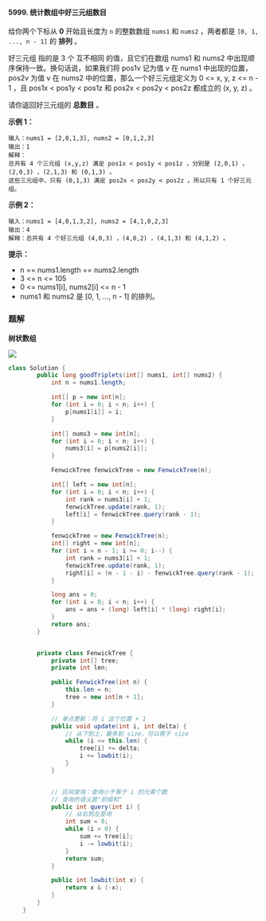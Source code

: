 #### 5999. 统计数组中好三元组数目

给你两个下标从 **0** 开始且长度为 `n` 的整数数组 `nums1` 和 `nums2` ，两者都是 `[0, 1, ..., n - 1]` 的 **排列** 。

好三元组 指的是 3 个 互不相同 的值，且它们在数组 nums1 和 nums2 中出现顺序保持一致。换句话说，如果我们将 pos1v 记为值 v 在 nums1 中出现的位置，pos2v 为值 v 在 nums2 中的位置，那么一个好三元组定义为 0 <= x, y, z <= n - 1 ，且 pos1x < pos1y < pos1z 和 pos2x < pos2y < pos2z 都成立的 (x, y, z) 。

请你返回好三元组的 **总数目** 。

**示例 1：**

```shell
输入：nums1 = [2,0,1,3], nums2 = [0,1,2,3]
输出：1
解释：
总共有 4 个三元组 (x,y,z) 满足 pos1x < pos1y < pos1z ，分别是 (2,0,1) ，(2,0,3) ，(2,1,3) 和 (0,1,3) 。
这些三元组中，只有 (0,1,3) 满足 pos2x < pos2y < pos2z 。所以只有 1 个好三元组。
```

**示例 2：**

```shell
输入：nums1 = [4,0,1,3,2], nums2 = [4,1,0,2,3]
输出：4
解释：总共有 4 个好三元组 (4,0,3) ，(4,0,2) ，(4,1,3) 和 (4,1,2) 。
```

**提示：**

* n == nums1.length == nums2.length
* 3 <= n <= 105
* 0 <= nums1[i], nums2[i] <= n - 1
* nums1 和 nums2 是 [0, 1, ..., n - 1] 的排列。

### 题解

**树状数组**

![](http://gitlab.wsh-study.com/xp-study/LeeteCode/blob/master/数据结构/高级数据结构/树状数组/images/统计数组中好三元组数目/1.jpg)

```java
class Solution {
        public long goodTriplets(int[] nums1, int[] nums2) {
            int n = nums1.length;

            int[] p = new int[n];
            for (int i = 0; i < n; i++) {
                p[nums1[i]] = i;
            }

            int[] nums3 = new int[n];
            for (int i = 0; i < n; i++) {
                nums3[i] = p[nums2[i]];
            }

            FenwickTree fenwickTree = new FenwickTree(n);

            int[] left = new int[n];
            for (int i = 0; i < n; i++) {
                int rank = nums3[i] + 1;
                fenwickTree.update(rank, 1);
                left[i] = fenwickTree.query(rank - 1);
            }

            fenwickTree = new FenwickTree(n);
            int[] right = new int[n];
            for (int i = n - 1; i >= 0; i--) {
                int rank = nums3[i] + 1;
                fenwickTree.update(rank, 1);
                right[i] = (n - 1 - i) - fenwickTree.query(rank - 1);
            }

            long ans = 0;
            for (int i = 0; i < n; i++) {
                ans = ans + (long) left[i] * (long) right[i];
            }
            return ans;
        }


        private class FenwickTree {
            private int[] tree;
            private int len;

            public FenwickTree(int n) {
                this.len = n;
                tree = new int[n + 1];
            }

            // 单点更新：将 i 这个位置 + 1
            public void update(int i, int delta) {
                // 从下到上，最多到 size，可以等于 size
                while (i <= this.len) {
                    tree[i] += delta;
                    i += lowbit(i);
                }
            }


            // 区间查询：查询小于等于 i 的元素个数
            // 查询的语义是"前缀和"
            public int query(int i) {
                // 从右到左查询
                int sum = 0;
                while (i > 0) {
                    sum += tree[i];
                    i -= lowbit(i);
                }
                return sum;
            }

            public int lowbit(int x) {
                return x & (-x);
            }
        }
    }
```

